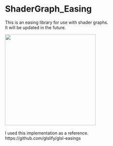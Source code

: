 # ShaderGraph_Easing

This is an easing library for use with shader graphs.<br>
It will be updated in the future.

<img src="https://user-images.githubusercontent.com/65954422/101876605-0353ec00-3bd0-11eb-9f07-4f6af405cf06.png" width="300">
<br>
<br>
I used this implementation as a reference.<br>
https://github.com/glslify/glsl-easings
